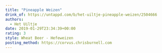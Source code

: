 ```yaml
---
title: "Pineapple Weizen"
drink_of: https://untappd.com/b/het-uiltje-pineapple-weizen/2504666
authors:
  - Het Uiltje
date: 2019-01-29T23:34:39+00:00
rating: 3
style: Wheat Beer - Hefeweizen
posting_method: https://corvus.chrisburnell.com
---
```

